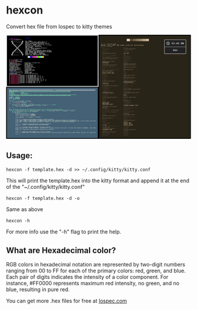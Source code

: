 # hexcon
Convert hex file from lospec to kitty themes

<img src="https://github.com/AmosNimos/hexcon/blob/main/Theme_neofetch.png" alt="preview">

## Usage:
~~~
hexcon -f template.hex -d >> ~/.config/kitty/kitty.conf
~~~
This will print the template.hex into the kitty format and append it at the end of the "~/.config/kitty/kitty.conf"

~~~
hexcon -f template.hex -d -o
~~~
Same as above

~~~
hexcon -h
~~~
For more info use the "-h" flag to print the help.

## What are Hexadecimal color?
RGB colors in hexadecimal notation are represented by two-digit numbers ranging from 00 to FF for each of the primary colors: red, green, and blue. Each pair of digits indicates the intensity of a color component. For instance, #FF0000 represents maximum red intensity, no green, and no blue, resulting in pure red.

You can get more .hex files for free at [lospec.com](https://lospec.com/palette-list/)

